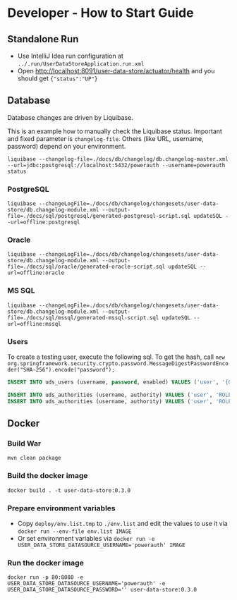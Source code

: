 # Developer - How to Start Guide


## Standalone Run

- Use IntelliJ Idea run configuration at `../.run/UserDataStoreApplication.run.xml`
- Open [http://localhost:8091/user-data-store/actuator/health](http://localhost:8091/user-data-store/actuator/health) and you should get `{"status":"UP"}`


## Database

Database changes are driven by Liquibase.

This is an example how to manually check the Liquibase status.
Important and fixed parameter is `changelog-file`.
Others (like URL, username, password) depend on your environment.

```shell
liquibase --changelog-file=./docs/db/changelog/db.changelog-master.xml --url=jdbc:postgresql://localhost:5432/powerauth --username=powerauth status
```

### PostgreSQL

```shell
liquibase --changeLogFile=./docs/db/changelog/changesets/user-data-store/db.changelog-module.xml --output-file=./docs/sql/postgresql/generated-postgresql-script.sql updateSQL --url=offline:postgresql
```


### Oracle

```shell
liquibase --changeLogFile=./docs/db/changelog/changesets/user-data-store/db.changelog-module.xml --output-file=./docs/sql/oracle/generated-oracle-script.sql updateSQL --url=offline:oracle
```


### MS SQL

```shell
liquibase --changeLogFile=./docs/db/changelog/changesets/user-data-store/db.changelog-module.xml --output-file=./docs/sql/mssql/generated-mssql-script.sql updateSQL --url=offline:mssql
```


### Users

To create a testing user, execute the following sql.
To get the hash, call `new org.springframework.security.crypto.password.MessageDigestPasswordEncoder("SHA-256").encode("password");` 

```sql
INSERT INTO uds_users (username, password, enabled) VALUES ('user', '{O35pWc2gYBen1x6fdP8jxc4knxkOdwwhW4nobRrZ/m4=}ce0f5a243469ffe3371432b2c6970d33ef0403fc3a839b1d19c19d395ff53695', true);

INSERT INTO uds_authorities (username, authority) VALUES ('user', 'ROLE_READ');
INSERT INTO uds_authorities (username, authority) VALUES ('user', 'ROLE_WRITE');
```


## Docker


### Build War

```shell
mvn clean package
```


### Build the docker image

```shell
docker build . -t user-data-store:0.3.0
```


### Prepare environment variables

* Copy `deploy/env.list.tmp` to `./env.list` and edit the values to use it via `docker run --env-file env.list IMAGE`
* Or set environment variables via `docker run -e USER_DATA_STORE_DATASOURCE_USERNAME='powerauth' IMAGE`


### Run the docker image

```shell
docker run -p 80:8080 -e USER_DATA_STORE_DATASOURCE_USERNAME='powerauth' -e USER_DATA_STORE_DATASOURCE_PASSWORD='' user-data-store:0.3.0 
```
